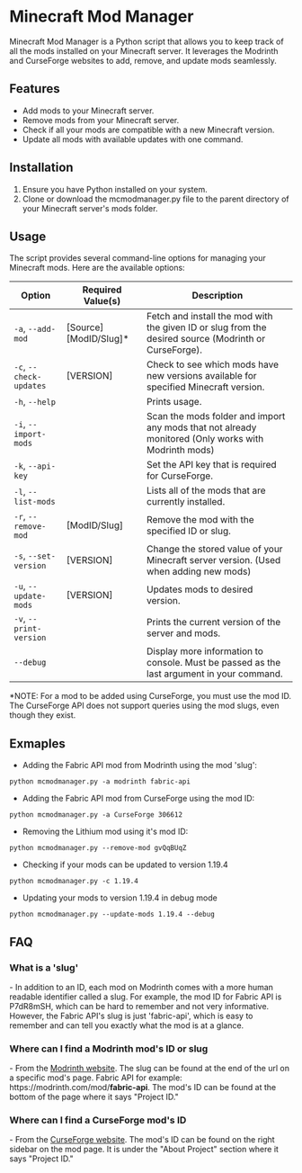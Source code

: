 # Minecraft Mod Manager

Minecraft Mod Manager is a Python script that allows you to keep track of all the mods installed on your Minecraft server. It leverages the Modrinth and CurseForge websites to add, remove, and update mods seamlessly.

## Features

-   Add mods to your Minecraft server.
-   Remove mods from your Minecraft server.
-   Check if all your mods are compatible with a new Minecraft version.
-   Update all mods with available updates with one command.

## Installation

1. Ensure you have Python installed on your system.
2. Clone or download the mcmodmanager.py file to the parent directory of your Minecraft server's mods folder.

## Usage

The script provides several command-line options for managing your Minecraft mods. Here are the available options:

| Option                  | Required Value(s)       | Description                                                                                           |
| ----------------------- | ----------------------- | ----------------------------------------------------------------------------------------------------- |
| `-a`, `--add-mod`       | [Source] [ModID/Slug]\* | Fetch and install the mod with the given ID or slug from the desired source (Modrinth or CurseForge). |
| `-c`, `--check-updates` | [VERSION]               | Check to see which mods have new versions available for specified Minecraft version.                  |
| `-h`, `--help`          |                         | Prints usage.                                                                                         |
| `-i`, `--import-mods`   |                         | Scan the mods folder and import any mods that not already monitored (Only works with Modrinth mods)   |
| `-k`, `--api-key`       |                         | Set the API key that is required for CurseForge.                                                      |
| `-l`, `--list-mods`     |                         | Lists all of the mods that are currently installed.                                                   |
| `-r`, `--remove-mod`    | [ModID/Slug]            | Remove the mod with the specified ID or slug.                                                         |
| `-s`, `--set-version`   | [VERSION]               | Change the stored value of your Minecraft server version. (Used when adding new mods)                 |
| `-u`, `--update-mods`   | [VERSION]               | Updates mods to desired version.                                                                      |
| `-v`, `--print-version` |                         | Prints the current version of the server and mods.                                                    |
| `--debug`               |                         | Display more information to console. Must be passed as the last argument in your command.             |

\*NOTE: For a mod to be added using CurseForge, you must use the mod ID. The CurseForge API does not support queries using the mod slugs, even though they exist.

## Exmaples

-   Adding the Fabric API mod from Modrinth using the mod 'slug':

```
python mcmodmanager.py -a modrinth fabric-api
```

-   Adding the Fabric API mod from CurseForge using the mod ID:

```
python mcmodmanager.py -a CurseForge 306612
```

-   Removing the Lithium mod using it's mod ID:

```
python mcmodmanager.py --remove-mod gvQqBUqZ
```

-   Checking if your mods can be updated to version 1.19.4

```
python mcmodmanager.py -c 1.19.4
```

-   Updating your mods to version 1.19.4 in debug mode

```
python mcmodmanager.py --update-mods 1.19.4 --debug
```

## FAQ

### What is a 'slug'

\- In addition to an ID, each mod on Modrinth comes with a more human readable identifier called a slug. For example, the mod ID for Fabric API is P7dR8mSH, which can be hard to remember and not very informative. However, the Fabric API's slug is just 'fabric-api', which is easy to remember and can tell you exactly what the mod is at a glance.

### Where can I find a Modrinth mod's ID or slug

\- From the [Modrinth website](https://modrinth.com/mods). The slug can be found at the end of the url on a specific mod's page. Fabric API for example: https[]()://modrinth.com/mod/**fabric-api**. The mod's ID can be found at the bottom of the page where it says "Project ID."

### Where can I find a CurseForge mod's ID

\- From the [CurseForge website](https://www.curseforge.com/minecraft). The mod's ID can be found on the right sidebar on the mod page. It is under the "About Project" section where it says "Project ID."
